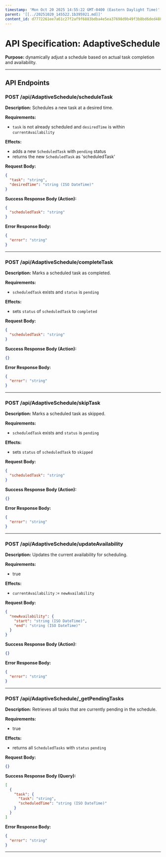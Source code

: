 ```yaml
---
timestamp: 'Mon Oct 20 2025 14:55:22 GMT-0400 (Eastern Daylight Time)'
parent: '[[../20251020_145522.1b395921.md]]'
content_id: d7772261ee7a61c27f2af9f6883bdba4e5ea37698d9b49f3b8bd6ded4889f4e8
---
```


# API Specification: AdaptiveSchedule

**Purpose:** dynamically adjust a schedule based on actual task completion and availability.

***

## API Endpoints

### POST /api/AdaptiveSchedule/scheduleTask

**Description:** Schedules a new task at a desired time.

**Requirements:**

* `task` is not already scheduled and `desiredTime` is within `currentAvailability`

**Effects:**

* adds a new `ScheduledTask` with `pending` status
* returns the new `ScheduledTask` as 'scheduledTask'

**Request Body:**

```json
{
  "task": "string",
  "desiredTime": "string (ISO DateTime)"
}
```

**Success Response Body (Action):**

```json
{
  "scheduledTask": "string"
}
```

**Error Response Body:**

```json
{
  "error": "string"
}
```

***

### POST /api/AdaptiveSchedule/completeTask

**Description:** Marks a scheduled task as completed.

**Requirements:**

* `scheduledTask` exists and `status` is `pending`

**Effects:**

* sets `status` of `scheduledTask` to `completed`

**Request Body:**

```json
{
  "scheduledTask": "string"
}
```

**Success Response Body (Action):**

```json
{}
```

**Error Response Body:**

```json
{
  "error": "string"
}
```

***

### POST /api/AdaptiveSchedule/skipTask

**Description:** Marks a scheduled task as skipped.

**Requirements:**

* `scheduledTask` exists and `status` is `pending`

**Effects:**

* sets `status` of `scheduledTask` to `skipped`

**Request Body:**

```json
{
  "scheduledTask": "string"
}
```

**Success Response Body (Action):**

```json
{}
```

**Error Response Body:**

```json
{
  "error": "string"
}
```

***

### POST /api/AdaptiveSchedule/updateAvailability

**Description:** Updates the current availability for scheduling.

**Requirements:**

* true

**Effects:**

* `currentAvailability` := `newAvailability`

**Request Body:**

```json
{
  "newAvailability": {
    "start": "string (ISO DateTime)",
    "end": "string (ISO DateTime)"
  }
}
```

**Success Response Body (Action):**

```json
{}
```

**Error Response Body:**

```json
{
  "error": "string"
}
```

***

### POST /api/AdaptiveSchedule/\_getPendingTasks

**Description:** Retrieves all tasks that are currently pending in the schedule.

**Requirements:**

* true

**Effects:**

* returns all `ScheduledTasks` with `status` `pending`

**Request Body:**

```json
{}
```

**Success Response Body (Query):**

```json
[
  {
    "task": {
      "task": "string",
      "scheduledTime": "string (ISO DateTime)"
    }
  }
]
```

**Error Response Body:**

```json
{
  "error": "string"
}
```

***
